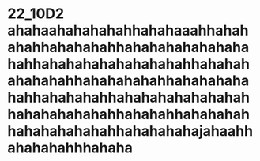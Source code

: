 # 22_10D2 ahahaahahahahahhahahaaahhahahahahhahahahahhahahahahahahahahahhahahahahahahahahahhahahahahahahahhahahahahahhahahahahahahhahahahahhahahahahahahahahhahahahahahahhahahahhahahahahhahahahahahahhahahahahajahaahhahahahahhhahaha
